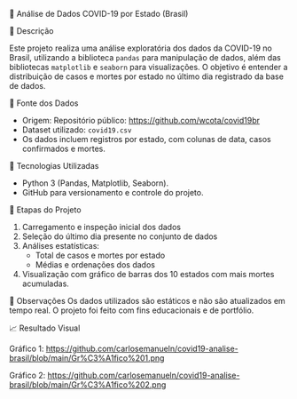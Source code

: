 🦠 Análise de Dados COVID-19 por Estado (Brasil)

📌 Descrição

Este projeto realiza uma análise exploratória dos dados da COVID-19 no Brasil, utilizando a biblioteca `pandas` para manipulação de dados, além das bibliotecas `matplotlib` e `seaborn` para visualizações. O objetivo é entender a distribuição de casos e mortes por estado no último dia registrado da base de dados.

📂 Fonte dos Dados
- Origem: Repositório público: https://github.com/wcota/covid19br
- Dataset utilizado: `covid19.csv`  
- Os dados incluem registros por estado, com colunas de data, casos confirmados e mortes.

🧰 Tecnologias Utilizadas
- Python 3 (Pandas, Matplotlib, Seaborn).
- GitHub para versionamento e controle do projeto.

🧪 Etapas do Projeto
1. Carregamento e inspeção inicial dos dados
2. Seleção do último dia presente no conjunto de dados
4. Análises estatísticas:
   - Total de casos e mortes por estado
   - Médias e ordenações dos dados
5. Visualização com gráfico de barras dos 10 estados com mais mortes acumuladas.

📎 Observações
Os dados utilizados são estáticos e não são atualizados em tempo real.
O projeto foi feito com fins educacionais e de portfólio.

📈 Resultado Visual

Gráfico 1: https://github.com/carlosemanueln/covid19-analise-brasil/blob/main/Gr%C3%A1fico%201.png

Gráfico 2: https://github.com/carlosemanueln/covid19-analise-brasil/blob/main/Gr%C3%A1fico%202.png
